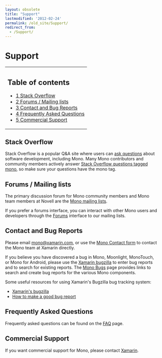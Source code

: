 ```yaml
---
layout: obsolete
title: "Support"
lastmodified: '2012-02-24'
permalink: /old_site/Support/
redirect_from:
  - /Support/
---
```


Support
=======

<table>
<col width="100%" />
<tbody>
<tr class="odd">
<td align="left"><h2>Table of contents</h2>
<ul>
<li><a href="#stack-overflow">1 Stack Overflow</a></li>
<li><a href="#forums--mailing-lists">2 Forums / Mailing lists</a></li>
<li><a href="#contact-and-bug-reports">3 Contact and Bug Reports</a></li>
<li><a href="#frequently-asked-questions">4 Frequently Asked Questions</a></li>
<li><a href="#commercial-support">5 Commercial Support</a></li>
</ul></td>
</tr>
</tbody>
</table>

Stack Overflow
--------------

Stack Overflow is a popular Q&A site where users can [ask questions](http://stackoverflow.com/questions/ask) about software development, including Mono. Many Mono contributors and community members actively answer [Stack Overflow questions tagged mono](http://stackoverflow.com/questions/tagged/mono), so make sure your questions have the mono tag.

Forums / Mailing lists
----------------------

The primary discussion forum for Mono community members and Mono team members at Novell are the [Mono mailing lists]({{site.github.url}}/old_site/Mailing_Lists "Mailing Lists").

If you prefer a forums interface, you can interact with other Mono users and developers through the [Forums]({{site.github.url}}/old_site/Forums "Forums") interface to our mailing lists.

Contact and Bug Reports
-----------------------

Please email [mono@xamarin.com](mailto:mono@xamarin.com), or use the [Mono Contact form](http://www.go-mono.com/contact/) to contact the Mono team at Xamarin directly.

If you believe you have discovered a bug in Mono, Moonlight, MonoTouch, or Mono for Android, please use the [Xamarin bugzilla](http://bugzilla.xamarin.com/) to enter bug reports and to search for existing reports. The [Mono Bugs]({{site.github.url}}/old_site/Bugs "Bugs") page provides links to search and create bug reports for the various Mono components.

Some useful resources for using Xamarin's Bugzilla bug tracking system:

-   [Xamarin's bugzilla](http://bugzilla.xamarin.com/)
-   [How to make a good bug report]({{site.github.url}}/old_site/Bugs#how-to-make-a-good-bug-report "Bugs")

Frequently Asked Questions
--------------------------

Frequently asked questions can be found on the [FAQ]({{site.github.url}}/old_site/FAQ "FAQ") page.

Commercial Support
------------------

If you want commercial support for Mono, please contact [Xamarin](http://support.xamarin.com).

